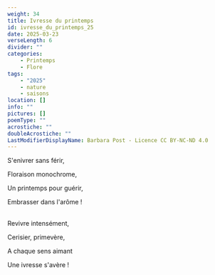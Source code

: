 ```yaml
---
weight: 34
title: Ivresse du printemps
id: ivresse_du_printemps_25
date: 2025-03-23
verseLength: 6
divider: ""
categories:
    - Printemps
    - Flore
tags:
    - "2025"
    - nature
    - saisons
location: []
info: ""
pictures: []
poemType: ""
acrostiche: ""
doubleAcrostiche: ""
LastModifierDisplayName: Barbara Post - Licence CC BY-NC-ND 4.0
---
```

S'enivrer sans férir,

Floraison monochrome,

Un printemps pour guérir,

Embrasser dans l'arôme !

 \
Revivre intensément,

Cerisier, primevère,

A chaque sens aimant

Une ivresse s'avère !
